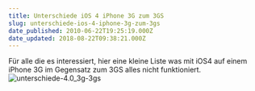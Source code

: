 ```yaml
---
title: Unterschiede iOS 4 iPhone 3G zum 3GS
slug: unterschiede-ios-4-iphone-3g-zum-3gs
date_published: 2010-06-22T19:25:19.000Z
date_updated: 2018-08-22T09:38:21.000Z
---
```


Für alle die es interessiert, hier eine kleine Liste was mit iOS4 auf einem iPhone 3G im Gegensatz zum 3GS alles nicht funktioniert.
![unterschiede-4.0_3g-3gs](//picdump.thafaker.de/2010/06/unterschiede-4.0_3g-3gs.png)
